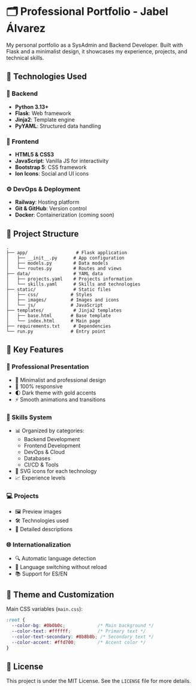 # 🗂️ Professional Portfolio - Jabel Álvarez

My personal portfolio as a SysAdmin and Backend Developer. Built with Flask and a minimalist design, it showcases my experience, projects, and technical skills.

## 🚀 Technologies Used

### 🐍 Backend
- **Python 3.13+**
- **Flask**: Web framework
- **Jinja2**: Template engine
- **PyYAML**: Structured data handling

### 🎨 Frontend
- **HTML5 & CSS3**
- **JavaScript**: Vanilla JS for interactivity
- **Bootstrap 5**: CSS framework
- **Ion Icons**: Social and UI icons

### ⚙️ DevOps & Deployment
- **Railway**: Hosting platform
- **Git & GitHub**: Version control
- **Docker**: Containerization (coming soon)

## 📂 Project Structure

```
.
├── app/                  # Flask application
│   ├── __init__.py      # App configuration
│   ├── models.py        # Data models
│   └── routes.py        # Routes and views
├── data/                # YAML data
│   ├── projects.yaml    # Projects information
│   └── skills.yaml      # Skills and technologies
├── static/              # Static files
│   ├── css/            # Styles
│   ├── images/         # Images and icons
│   └── js/             # JavaScript
├── templates/           # Jinja2 templates
│   ├── base.html       # Base template
│   └── index.html      # Main page
├── requirements.txt     # Dependencies
└── run.py              # Entry point
```

## 🌟 Key Features

### 💼 Professional Presentation
- 🎯 Minimalist and professional design
- 📱 100% responsive
- 🌓 Dark theme with gold accents
- ⚡ Smooth animations and transitions

### 🔧 Skills System
- 📊 Organized by categories:
  - Backend Development
  - Frontend Development
  - DevOps & Cloud
  - Databases
  - CI/CD & Tools
- 🎨 SVG icons for each technology
- 📈 Experience levels

### 💻 Projects
- 🖼️ Preview images
- 🛠️ Technologies used
- 📝 Detailed descriptions

### 🌐 Internationalization
- 🔍 Automatic language detection
- 🔄 Language switching without reload
- 📚 Support for ES/EN

## 🎨 Theme and Customization

Main CSS variables (`main.css`):
```css
:root {
  --color-bg: #0b0b0c;            /* Main background */
  --color-text: #ffffff;          /* Primary text */
  --color-text-secondary: #8b8b8b; /* Secondary text */
  --color-accent: #ffd700;        /* Accent color */
}
```

## 📄 License

This project is under the MIT License. See the `LICENSE` file for more details.